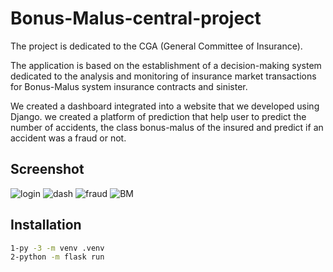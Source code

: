# Bonus-Malus-central-project
The project is dedicated to the CGA (General Committee of Insurance).

The application is based on the establishment of a decision-making system dedicated to the analysis and monitoring of insurance market transactions for Bonus-Malus system insurance contracts and sinister.

We created a dashboard integrated into a website that we developed using Django. we created a platform of prediction that help user to predict the number of accidents, the class bonus-malus of the insured and predict if an accident was a fraud or not.

## Screenshot
![login](https://user-images.githubusercontent.com/49190208/156898243-3096935a-be11-4404-ab8f-ff716c03df5f.png)
![dash](https://user-images.githubusercontent.com/49190208/156898245-7caeec7c-a58b-4237-9645-f1df0581ac4b.png)
![fraud](https://user-images.githubusercontent.com/49190208/156898237-28acb790-2fd7-4785-a404-16533f4af897.PNG)
![BM](https://user-images.githubusercontent.com/49190208/156898244-12dc01c4-c51b-43a3-8a85-091f04ac0ede.PNG)


## Installation
```bash
1-py -3 -m venv .venv
2-python -m flask run

